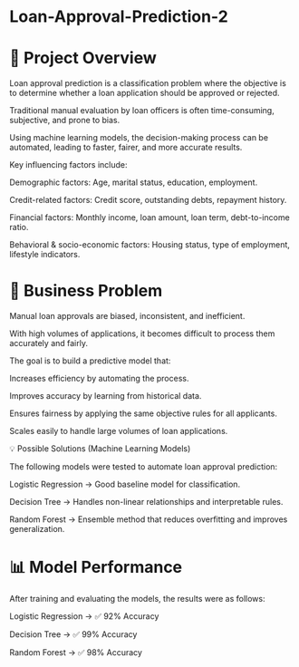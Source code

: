 # Loan-Approval-Prediction-2

# 📌 Project Overview

Loan approval prediction is a classification problem where the objective is to determine whether a loan application should be approved or rejected.

Traditional manual evaluation by loan officers is often time-consuming, subjective, and prone to bias.

Using machine learning models, the decision-making process can be automated, leading to faster, fairer, and more accurate results.

Key influencing factors include:

Demographic factors: Age, marital status, education, employment.

Credit-related factors: Credit score, outstanding debts, repayment history.

Financial factors: Monthly income, loan amount, loan term, debt-to-income ratio.

Behavioral & socio-economic factors: Housing status, type of employment, lifestyle indicators.

# 🏦 Business Problem

Manual loan approvals are biased, inconsistent, and inefficient.

With high volumes of applications, it becomes difficult to process them accurately and fairly.

The goal is to build a predictive model that:

Increases efficiency by automating the process.

Improves accuracy by learning from historical data.

Ensures fairness by applying the same objective rules for all applicants.

Scales easily to handle large volumes of loan applications.

💡 Possible Solutions (Machine Learning Models)

The following models were tested to automate loan approval prediction:

Logistic Regression → Good baseline model for classification.

Decision Tree → Handles non-linear relationships and interpretable rules.

Random Forest → Ensemble method that reduces overfitting and improves generalization.

# 📊 Model Performance

After training and evaluating the models, the results were as follows:

Logistic Regression → ✅ 92% Accuracy

Decision Tree → ✅ 99% Accuracy

Random Forest → ✅ 98% Accuracy
